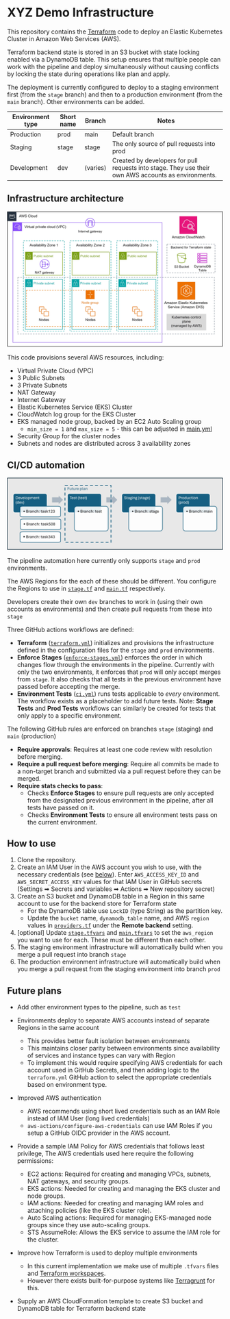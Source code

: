 # XYZ Demo Infrastructure

This repository contains the [Terraform](https://www.terraform.io/) code to 
deploy an Elastic Kubernetes Cluster in Amazon Web Services (AWS).

Terraform backend state is stored in an S3 bucket with state locking enabled via a DynamoDB table. This setup ensures that multiple people can work with the pipeline and deploy simultaneously without causing conflicts by locking the state during operations like plan and apply.

The deployment is currently configured to deploy to a staging environment first (from the `stage` branch) and then to a production environment (from the `main` branch). Other environments can be added.

| Environment type    | Short name | Branch     | Notes   |
| --------            | -------    |-------     | -------        |
| Production          | prod       | main       | Default branch |
| Staging             | stage      | stage      | The only source of pull requests into prod |
| Development         | dev        | (varies)   | Created by developers for pull requests into stage. They use their own AWS accounts as environments. |

## Infrastructure architecture

![architecture](images/infrastructure_architecture.jpg)

This code provisions several AWS resources, including:
- Virtual Private Cloud (VPC)
- 3 Public Subnets
- 3 Private Subnets
- NAT Gateway
- Internet Gateway
- Elastic Kubernetes Service (EKS) Cluster
- CloudWatch log group for the EKS Cluster
- EKS managed node group, backed by an EC2 Auto Scaling group
  -  `min_size = 1` and `max_size = 5` - this can be adjusted in [main.yml](terraform/main.tf)
- Security Group for the cluster nodes
- Subnets and nodes are distributed across 3 availability zones

## CI/CD automation

![pipeline](images/pipeline.jpg)

The pipeline automation here currently only supports `stage` and `prod` environments.

The AWS Regions for the each of these should be different. You configure the Regions to use in [`stage.tf`](terraform/environment/stage.tfvars) and  [`main.tf`](terraform/environment/main.tfvars) respectively.

Developers create their own `dev` branches to work in (using their own accounts as environments) and then create pull requests from these into `stage`

Three GitHub actions workflows are defined:

- **Terraform** ([`terraform.yml`](.github/workflows/terraform.yml)) initializes and provisions the infrastructure defined in the configuration files for the `stage` and `prod` environments.
- **Enforce Stages** ([`enforce-stages.yml`](.github/workflows/enforce-stages.yml)) enforces the order in which changes flow through the environments in the pipeline. Currently with only the two environments, it enforces that `prod` will only accept merges from `stage`. It also checks that all tests in the previous environment have passed before accepting the merge.
- **Environment Tests** ([`ci.yml`](.github/workflows/ci.yml)) runs tests applicable to _every_ environment. The workflow exists as a placeholder to add future tests. Note: **Stage Tests** and **Prod Tests** workflows can similarly be created for tests that only apply to a specific environment.

The following GitHub rules are enforced on branches `stage` (staging) and `main` (production)
- **Require approvals**: Requires at least one code review with resolution before merging.
- **Require a pull request before merging**: Require all commits be made to a non-target branch and submitted via a pull request before they can be merged.
- **Require stats checks to pass**:
  - Checks **Enforce Stages** to ensure pull requests are only accepted from the designated previous environment in the pipeline, after all tests have passed on it.
  - Checks **Environment Tests** to ensure all environment tests pass on the  current environment.

## How to use
1. Clone the repository.
1. Create an IAM User in the AWS account you wish to use, with the necessary credentials (see [below](#future-plans)). Enter `AWS_ACCESS_KEY_ID` and `AWS_SECRET_ACCESS_KEY` values for that IAM User in GitHub secrets (Settings ➡ Secrets and variables ➡ Actions ➡ New repository secret)
1. Create an S3 bucket and DynamoDB table in a Region in this same account to use for the backend store for Terraform state
   - For the DynamoDB table use `LockID` (type String) as the partition key.
   - Update the `bucket` name, `dynamodb_table` name, and AWS `region` values in [`providers.tf`](terraform/providers.tf) under the **Remote backend** setting.
1. [optional] Update [`stage.tfvars`](terraform/environment/stage.tfvars) and [`main.tfvars`](terraform/environment/main.tfvars) to set the `aws_region` you want to use for each. These must be different than each other.
1. The staging environment infrastructure will automatically build when you merge a pull request into branch `stage`
1. The production environment infrastructure will automatically build when you merge a pull request from the staging environment into branch `prod`

## Future plans
- Add other environment types to the pipeline, such as `test`

- Environments deploy to separate AWS accounts instead of separate Regions in the same account
   - This provides better fault isolation between environments
   - This maintains closer parity between environments since availability of services and instance types can vary with Region
   - To implement this would require specifying AWS credentials for each account used in GitHub Secrets, and then adding logic to the `terraform.yml` GitHub action to select the appropriate credentials based on environment type.

- Improved AWS authentication
   - AWS recommends using short lived credentials such as an IAM Role instead of IAM User (long lived credentials)
    - `aws-actions/configure-aws-credentials` can use IAM Roles if you setup a GitHub OIDC provider in the AWS account.

- Provide a sample IAM Policy for AWS credentials that follows least privilege, The AWS credentials used here require the following permissions:
   - EC2 actions: Required for creating and managing VPCs, subnets, NAT gateways, and security groups.
   - EKS actions: Needed for creating and managing the EKS cluster and node groups.
   - IAM actions: Needed for creating and managing IAM roles and attaching policies (like the EKS cluster role).
   - Auto Scaling actions: Required for managing EKS-managed node groups since they use auto-scaling groups.
   - STS AssumeRole: Allows the EKS service to assume the IAM role for the cluster.

- Improve how Terraform is used to deploy multiple environments
   - In this current implementation we make use of multiple `.tfvars` files and [Terraform workspaces](https://developer.hashicorp.com/terraform/cli/workspaces).
   - However there exists built-for-purpose systems like [Terragrunt](https://terragrunt.gruntwork.io/) for this.

- Supply an AWS CloudFormation template to create S3 bucket and DynamoDB table for Terraform backend state